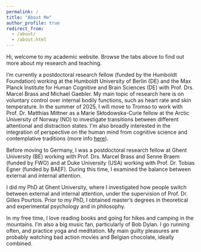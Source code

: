 ```yaml
---
permalink: /
title: "About Me"
author_profile: true
redirect_from: 
  - /about/
  - /about.html
---
```


Hi, welcome to my academic website. Browse the tabs above to find out more about my research and teaching.

I’m currently a postdoctoral research fellow (funded by the Humboldt Foundation) working at the Humboldt University of Berlin (DE) and the Max Planck Institute for Human Cognitive and Brain Sciences (DE) with Prof. Drs. Marcel Brass and Michael Gaebler. My main topic of research here is on voluntary control over internal bodily functions, such as heart rate and skin temperature. In the summer of 2025, I will move to Tromso to work with Prof. Dr. Matthias Mittner as a Marie Skłodowska-Curie fellow at the Arctic University of Norway (NO) to investigate transitions between different attentional and distraction states. I'm also broadly interested in the integration of perspective on the human mind from cognitive science and contemplative traditions (more info <a href="https://www.yogalife.org/research-collaboration">here</a>).

Before moving to Germany, I was a postdoctoral research fellow at Ghent University (BE) working with Prof. Drs. Marcel Brass and Senne Braem (funded by FWO) and at Duke University (USA) working with Prof. Dr. Tobias Egner (funded by BAEF). During this time, I examined the balance between external and internal attention.

I did my PhD at Ghent University, where I investigated how people switch between external and internal attention, under the supervision of Prof. Dr. Gilles Pourtois. Prior to my PhD, I obtained master’s degrees in theoretical and experimental psychology and in philosophy.

In my free time, I love reading books and going for hikes and camping in the mountains. I’m also a big music fan, particularly of Bob Dylan. I go running often, and practice yoga and meditation. My main guilty pleasures are probably watching bad action movies and Belgian chocolate, ideally combined.


